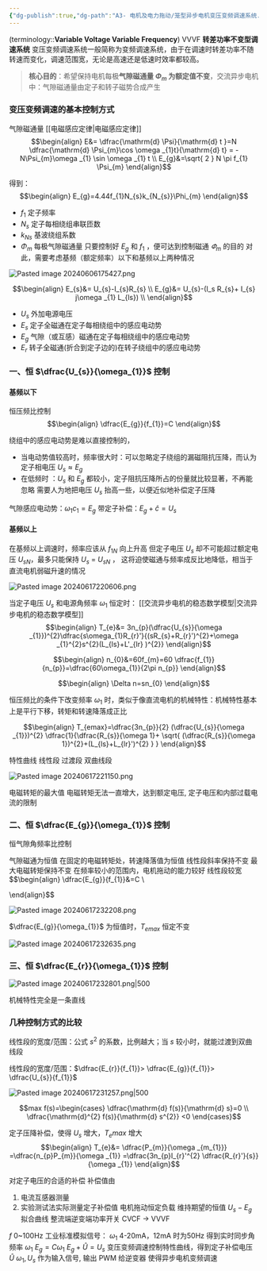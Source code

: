 ```yaml
---
{"dg-publish":true,"dg-path":"A3- 电机及电力拖动/笼型异步电机变压变频调速系统.md","permalink":"/A3- 电机及电力拖动/笼型异步电机变压变频调速系统/","dgPassFrontmatter":true,"noteIcon":"","created":"2024-05-31T12:17:25.000+08:00","updated":"2025-06-20T23:31:22.711+08:00"}
---
```


(terminology::**Variable Voltage Variable Frequency**)    VVVF     **转差功率不变型调速系统**
变压变频调速系统一般简称为变频调速系统，由于在调速时转差功率不随转速而变化，调速范围宽，无论是高速还是低速时效率都较高。

> **核心目的**：希望保持电机每极**气隙磁通量 $\Phi_{m}$ 为额定值不变**，交流异步电机中：气隙磁通量由定子和转子磁势合成产生
### 变压变频调速的基本控制方式
气隙磁通量
[[电磁感应定律\|电磁感应定律]]
$$\begin{align}
E&= \dfrac{\mathrm{d} \Psi}{\mathrm{d} t }=N \dfrac{\mathrm{d} \Psi_{m}\cos \omega _{1}t}{\mathrm{d} t} = -N\Psi_{m}\omega _{1} \sin \omega _{1} t \\
E_{g}&=\sqrt{ 2 } N \pi f_{1} \Psi_{m}
\end{align}$$

得到：
$$\begin{align}
E_{g}=4.44f_{1}N_{s}k_{N_{s}}\Phi_{m}
\end{align}$$
- $f_{1}$   定子频率
- $N_{s}$  定子每相绕组串联匝数
- $k_{Ns}$ 基波绕组系数
- $\Phi_{m}$   每极气隙磁通量
只要控制好 $E_{g}$ 和 $f_{1}$ ，便可达到控制磁通 $\varPhi_{m}$ 的目的
对此，需要考虑基频（额定频率）以下和基频以上两种情况

![Pasted image 20240606175427.png](/img/user/Functional%20files/Photo%20Resources/Pasted%20image%2020240606175427.png)

$$\begin{align}
E_{s}&= U_{s}-I_{s}R_{s} \\
E_{g}&= U_{s}-(I_s R_{s}+ I_{s} j\omega _{1} L_{ls}) \\
\end{align}$$

- $U_{s}$   外加电源电压
- $E_{s}$   定子全磁通在定子每相绕组中的感应电动势
- $E_{g}$   气隙（或互感）磁通在定子每相绕组中的感应电动势
- $E_{r}$   转子全磁通(折合到定子边的)在转子绕组中的感应电动势

### 一、恒 $\dfrac{U_{s}}{\omega_{1}}$ 控制

#### 基频以下
恒压频比控制
$$\begin{align}
\dfrac{E_{g}}{f_{1}}=C
\end{align}$$

绕组中的感应电动势是难以直接控制的，
- 当电动势值较高时，频率很大时：可以忽略定子绕组的漏磁阻抗压降，而认为定子相电压 $U_{s}\approx E_{g}$
- 在低频时 ：$U_{s}$ 和 $E_{g}$ 都较小，定子阻抗压降所占的份量就比较显著，不再能忽略
	需要人为地把电压 $U_{s}$ 抬高一些，以便近似地补偿定子压降

气隙感应电动势：$\omega_{1}c_{1}=E_{g}$
带定子补偿：$E_{g}+\hat{c}=U_{s}$

#### 基频以上
在基频以上调速时，频率应该从 $f_{1N}$ 向上升高
但定子电压 $U_{s}$ 却不可能超过额定电压 $U_{sN}$，最多只能保持 $U_{s}$ = $U_{sN}$ ，
这将迫使磁通与频率成反比地降低，相当于直流电机弱磁升速的情况

![Pasted image 20240617220606.png](/img/user/Functional%20files/Photo%20Resources/Pasted%20image%2020240617220606.png)


当定子电压 $U_{s}$ 和电源角频率 $\omega_{1}$ 恒定时：
[[交流异步电机的稳态数学模型\|交流异步电机的稳态数学模型]]
$$\begin{align}
T_{e}&= 3n_{p}(\dfrac{U_{s}}{\omega _{1}})^{2}\dfrac{s\omega_{1}R_{r}'}{(sR_{s}+R_{r}')^{2}+\omega _{1}^{2}s^{2}(L_{ls}+L'_{lr} )^{2}} 
\end{align}$$

$$\begin{align}
n_{0}&=60f_{m}=60 \dfrac{f_{1}}{n_{p}}=\dfrac{60\omega_{1}}{2\pi n_{p}}
\end{align}$$

$$\begin{align}
\Delta n=sn_{0}
\end{align}$$


恒压频比的条件下改变频率 $\omega_{1}$ 时，类似于像直流电机的机械特性：机械特性基本上是平行下移，转矩和转速降落成正比

$$\begin{align}
T_{emax}=\dfrac{3n_{p}}{2} (\dfrac{U_{s}}{\omega _{1}})^{2} \dfrac{1}{\dfrac{R_{s}}{\omega 1}+ \sqrt{ (\dfrac{R_{s}}{\omega 1})^{2}+(L_{ls}+L_{lr}')^{2} } }
\end{align}$$

特性曲线
线性段
过渡段
双曲线段

![Pasted image 20240617221150.png](/img/user/Functional%20files/Photo%20Resources/Pasted%20image%2020240617221150.png)

电磁转矩的最大值
电磁转矩无法一直增大，达到额定电压, 定子电压和内部过载电流的限制

### 二、恒 $\dfrac{E_{g}}{\omega_{1}}$ 控制
恒气隙角频率比控制

气隙磁通为恒值
在固定的电磁转矩处，转速降落值为恒值
线性段斜率保持不变
最大电磁转矩保持不变
在频率较小的范围内，电机拖动的能力较好
线性段较宽
$$\begin{align}
\dfrac{E_{g}}{f_{1}}&=C \\

\end{align}$$

![Pasted image 20240617232208.png](/img/user/Functional%20files/Photo%20Resources/Pasted%20image%2020240617232208.png)

$\dfrac{E_{g}}{\omega_{1}}$ 为恒值时，$T_{emax}$ 恒定不变



![Pasted image 20240617232635.png](/img/user/Functional%20files/Photo%20Resources/Pasted%20image%2020240617232635.png)
### 三、恒 $\dfrac{E_{r}}{\omega_{1}}$ 控制

![Pasted image 20240617232801.png|500](/img/user/Functional%20files/Photo%20Resources/Pasted%20image%2020240617232801.png)

机械特性完全是一条直线

### 几种控制方式的比较
线性段的宽度/范围：公式 $s^{2}$ 的系数，比例越大；当 $s$ 较小时，就能过渡到双曲线段

线性段的宽度/范围：$\dfrac{E_{r}}{f_{1}}> \dfrac{E_{g}}{f_{1}}> \dfrac{U_{s}}{f_{1}}$


![Pasted image 20240617231257.png|500](/img/user/Functional%20files/Photo%20Resources/Pasted%20image%2020240617231257.png)

 $$max f(s)=\begin{cases}
\dfrac{\mathrm{d} f(s)}{\mathrm{d} s}=0 \\
\dfrac{\mathrm{d}^{2} f(s)}{\mathrm{d} s^{2}}  <0
\end{cases}$$

定子压降补偿，使得 $U_{s}$ 增大，$T_{e}max$ 增大
$$\begin{align}
T_{e}&= \dfrac{P_{m}}{\omega _{m_{1}}} =\dfrac{n_{p}P_{m}}{\omega _{1}} =\dfrac{3n_{p}I_{r}'^{2} \dfrac{R_{r}'}{s}}{\omega _{1}}
\end{align}$$


对定子电压的合适的补偿
补偿值由
1. 电流互感器测量
2. 实验测试法实际测量定子补偿值
电机拖动恒定负载
维持期望的恒值
$U_{s}-E_{g}$
拟合曲线
整流端逆变端功率开关
CVCF $\to$ VVVF

$f$    0~100Hz
工业标准模拟信号： $\omega_{1}$  4-20mA，12mA 时为50Hz
得到实时同步角频率 $\omega_{1}$
$E_{g}=C\omega_{1}$
$E_{g}+ \hat{U}=U_{s}$   变压变频调速控制特性曲线，得到定子补偿电压 $\hat{U}$
$\omega_{1},U_{s}$  作为输入信号, 输出 PWM 给逆变器
使得异步电机变频调速

